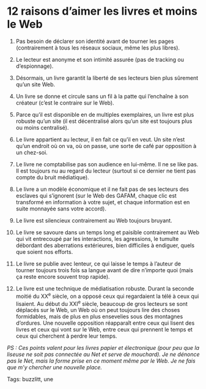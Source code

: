 # 12 raisons d’aimer les livres et moins le Web

1. Pas besoin de déclarer son identité avant de tourner les pages (contrairement à tous les réseaux sociaux, même les plus libres).

2. Le lecteur est anonyme et son intimité assurée (pas de tracking ou d’espionnage).

3. Désormais, un livre garantit la liberté de ses lecteurs bien plus sûrement qu’un site Web.

4. Un livre se donne et circule sans un fil à la patte qui l’enchaîne à son créateur (c’est le contraire sur le Web).

5. Parce qu’il est disponible en de multiples exemplaires, un livre est plus robuste qu’un site (il est décentralisé alors qu’un site est toujours plus ou moins centralisé).

6. Le livre appartient au lecteur, il en fait ce qu’il en veut. Un site n’est qu’un endroit où on va, où on passe, une sorte de café par opposition à un chez-soi.

7. Le livre ne comptabilise pas son audience en lui-même. Il ne se like pas. Il est toujours nu au regard du lecteur (surtout si ce dernier ne tient pas compte du bruit médiatique).

8. Le livre a un modèle économique et il ne fait pas de ses lecteurs des esclaves qui s’ignorent (sur le Web des GAFAM, chaque clic est transformé en information à votre sujet, et chaque information est en suite monnayée sans votre accord).

9. Le livre est silencieux contrairement au Web toujours bruyant.

10. Le livre se savoure dans un temps long et paisible contrairement au Web qui vit entrecoupé par les interactions, les agressions, le tumulte débordant des aberrations extérieures, bien difficiles à endiguer, quels que soient nos efforts.

11. Le livre se publie avec lenteur, ce qui laisse le temps à l’auteur de tourner toujours trois fois sa langue avant de dire n’importe quoi (mais ça reste encore souvent trop rapide).

12. Le livre est une technique de médiatisation robuste. Durant la seconde moitié du XX<sup>e</sup> siècle, on a opposé ceux qui regardaient la télé à ceux qui lisaient. Au début du XXI<sup>e</sup> siècle, beaucoup de gros lecteurs se sont déplacés sur le Web, un Web où on peut toujours lire des choses formidables, mais de plus en plus ensevelies sous des montagnes d’ordures. Une nouvelle opposition réapparaît entre ceux qui lisent des livres et ceux qui vont sur le Web, entre ceux qui prennent le temps et ceux qui cherchent à perdre leur temps.

*PS : Ces points valent pour les livres papier et électronique (pour peu que la liseuse ne soit pas connectée au Net et serve de mouchard). Je ne dénonce pas le Net, mais la forme prise en ce moment même par le Web. Je ne fais que m’y chercher une nouvelle place.*

Tags: buzzlitt, une